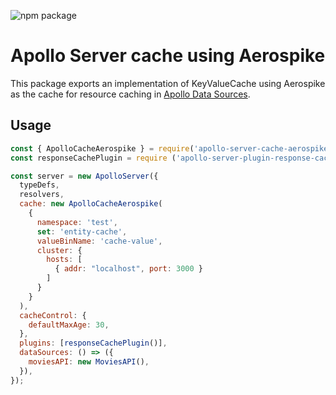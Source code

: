 ![npm package](https://img.shields.io/badge/npm%20package-0.5.1-brightgreen.svg)
                                                   
                                                          
# Apollo Server cache using Aerospike
This package exports an implementation of KeyValueCache using Aerospike as the cache for resource caching in [Apollo Data Sources](https://www.apollographql.com/docs/apollo-server/features/data-sources/).

## Usage

```javascript
const { ApolloCacheAerospike } = require('apollo-server-cache-aerospike');
const responseCachePlugin = require ('apollo-server-plugin-response-cache');

const server = new ApolloServer({
  typeDefs,
  resolvers,
  cache: new ApolloCacheAerospike(
    {
      namespace: 'test',
      set: 'entity-cache',
      valueBinName: 'cache-value',
      cluster: {
        hosts: [
          { addr: "localhost", port: 3000 }
        ]
      }
    }
  ),
  cacheControl: {
    defaultMaxAge: 30,
  },
  plugins: [responseCachePlugin()],
  dataSources: () => ({
    moviesAPI: new MoviesAPI(),
  }),
});
```
# 
